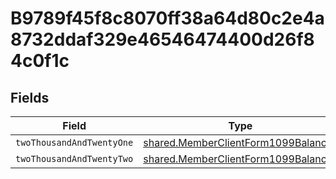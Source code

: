 # B9789f45f8c8070ff38a64d80c2e4a8732ddaf329e46546474400d26f84c0f1c


## Fields

| Field                                                                                             | Type                                                                                              | Required                                                                                          | Description                                                                                       |
| ------------------------------------------------------------------------------------------------- | ------------------------------------------------------------------------------------------------- | ------------------------------------------------------------------------------------------------- | ------------------------------------------------------------------------------------------------- |
| `twoThousandAndTwentyOne`                                                                         | [shared.MemberClientForm1099Balances](../../../sdk/models/shared/memberclientform1099balances.md) | :heavy_minus_sign:                                                                                | N/A                                                                                               |
| `twoThousandAndTwentyTwo`                                                                         | [shared.MemberClientForm1099Balances](../../../sdk/models/shared/memberclientform1099balances.md) | :heavy_minus_sign:                                                                                | N/A                                                                                               |